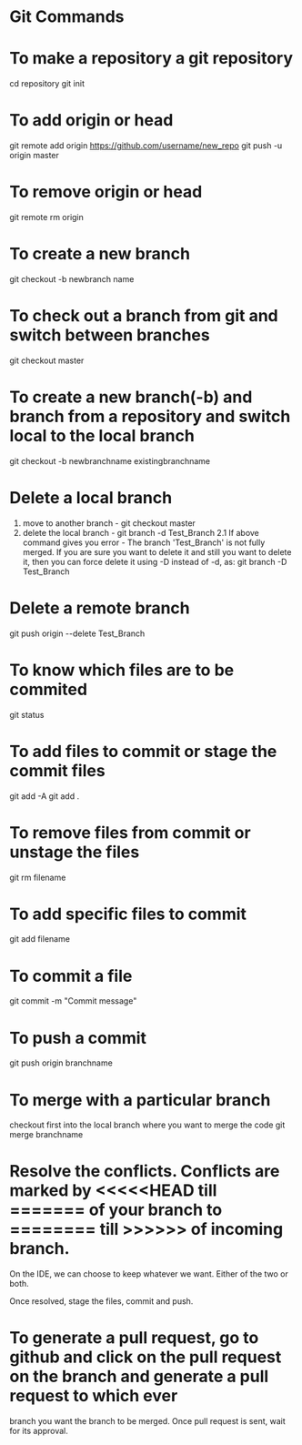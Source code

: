 # Git Commands

# To make a repository a git repository
cd repository
git init

# To add origin or head 
git remote add origin https://github.com/username/new_repo
git push -u origin master

# To remove origin or head
git remote rm origin

# To create a new branch
git checkout -b newbranch name

# To check out a branch from git and switch between branches
git checkout master

# To create a new branch(-b) and branch from a repository and switch local to the local branch
git checkout -b newbranchname existingbranchname

# Delete a local branch
1. move to another branch - git checkout master
2. delete the local branch -  git branch -d Test_Branch
2.1 If above command gives you error - The branch 'Test_Branch' is not fully merged. If you are sure you want to delete it and     still you want to delete it, then you can force delete it using -D instead of -d, as:
    git branch -D Test_Branch

# Delete a remote branch
git push origin --delete Test_Branch

# To know which files are to be commited
git status

# To add files to commit or stage the commit files
git add -A
git add .

# To remove files from commit or unstage the files
git rm filename

# To add specific files to commit
git add filename

# To commit a file
git commit -m "Commit message"

# To push a commit
git push origin branchname

# To merge with a particular branch
checkout first into the local branch where you want to merge the code
git merge branchname

# Resolve the conflicts. Conflicts are marked by <<<<<HEAD till ======= of your branch to ======== till >>>>>> of incoming branch.
On the IDE, we can choose to keep whatever we want. Either of the two or both.

Once resolved, stage the files, commit and push.

# To generate a pull request, go to github and click on the pull request on the branch and generate a pull request to which ever
branch you want the branch to be merged.
Once pull request is sent, wait for its approval.

